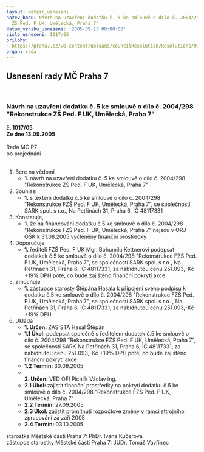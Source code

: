 ```yaml
---
layout: detail_usneseni
nazev_bodu: Návrh na uzavření dodatku č. 5 ke smlouvě o dílo č. 2004/298  "Rekonstrukce
  ZŠ Ped. F UK, Umělecká, Praha 7"
datum_vzniku_usneseni: '2005-09-13 00:00:00'
cislo_usneseni: 1017/05
prilohy:
- https://praha7.cz/wp-content/uploads/councilResolution/Resolutions/9358/48-dodatek_sod_%c4%8d.5.doc
organ: rada
---
```

<div id="ucUsn_pList" class="usn">
	<span><h2>Usnesení rady MČ Praha 7 </h2>
<br></span><div class="standBody">
<span><h3>Návrh na uzavření dodatku č. 5 ke smlouvě o dílo č. 2004/298  "Rekonstrukce ZŠ Ped. F UK, Umělecká, Praha 7"</h3></span><div class="center">
		<strong>č. 1017/05</strong><br>
	</div>
<div class="center">
		<strong>Ze dne 13.09.2005</strong><br><br>
	</div>Rada MČ P7<br> po projednání<br><br><ol>
<li>Bere na vědomí<ul><li>
<strong>1.</strong> návrh na uzavření dodatku č. 5 ke smlouvě o dílo č. 2004/298  "Rekonstrukce ZŠ Ped. F UK, Umělecká, Praha 7"</li></ul>
</li>
<li>Souhlasí<ul><li>
<strong>1.</strong> s textem dodatku č.5 ke smlouvě o dílo č. 2004/298  "Rekonstrukce FZŠ Ped. F UK, Umělecká, Praha 7", se společností SARK spol. s r.o., Na Petřinách 31, Praha 6, IČ 48117331 </li></ul>
</li>
<li>Konstatuje,<ul><li>
<strong>1.</strong> že na financování dodatku č.5 ke smlouvě o dílo č. 2004/298  "Rekonstrukce FZŠ Ped. F UK, Umělecká, Praha 7" nejsou v ORJ OŠK k 31.08.2005 vyčleněny finanční prostředky</li></ul>
</li>
<li>Doporučuje<ul><li>
<strong>1.</strong> řediteli FZŠ Ped. F UK Mgr. Bohumilu Kettnerovi podepsat  dodatkek č.5 ke smlouvě o dílo č. 2004/298  "Rekonstrukce FZŠ Ped. F UK, Umělecká, Praha 7", se společností SARK spol. s r.o., Na Petřinách 31, Praha 6, IČ 48117331, za nabídnutou cenu 251.093,-Kč +19% DPH poté, co bude zajištěno finanční pokrytí akce</li></ul>
</li>
<li>Zmocňuje<ul><li>
<strong>1.</strong> zástupce starosty Štěpána Hasala k připojení svého podpisu k  dodatku č.5 ke smlouvě o dílo č. 2004/298  "Rekonstrukce FZŠ Ped. F UK, Umělecká, Praha 7", se společností SARK spol. s r.o. , Na Petřinách 31, Praha 6, IČ 48117331, za nabídnutou cenu 251.093,-Kč +19% DPH </li></ul>
</li>
<li>Ukládá<ul>
<li>
<strong>1. Určen: </strong>ZAS STA Hasal Štěpán</li>
<li>
<strong>1.1 Úkol: </strong>podepsat společně s ředitelem dodatek č.5 ke smlouvě o dílo č. 2004/298  "Rekonstrukce FZŠ Ped. F UK, Umělecká, Praha 7", se společností SARK Na Petřinách 31, Praha 6, IČ 48117331, za nabídnutou cenu 251.093,-Kč +19% DPH poté, co bude zajištěno finanční pokrytí akce </li>
<li>
<strong>1.2 Termín: </strong>30.09.2005</li>
<li>
<strong><br>2. Určen: </strong>VED OFI Pichlík Václav ing.</li>
<li>
<strong>2.1 Úkol: </strong>zajistit finanční prostředky na pokrytí dodatku č.5 ke smlouvě o dílo č. 2004/298  "Rekonstrukce FZŠ Ped. F UK, Umělecká, Praha 7" </li>
<li>
<strong>2.2 Termín: </strong>27.09.2005</li>
<li>
<strong>2.3 Úkol: </strong>zajistit promítnutí rozpočtové změny v rámci sttrojního zpracování za září 2005</li>
<li>
<strong>2.4 Termín: </strong>03.10.2005</li>
</ul>
</li>
</ol>starostka Městské části Praha 7: PhDr. Ivana Kučerová<br>zástupce starostky Městské části Praha 7: JUDr. Tomáš Vavřinec 
</div>
</div>